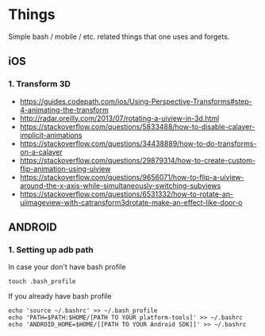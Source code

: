 # Things
Simple bash / mobile / etc. related things that one uses and forgets. 

## iOS
### 1. Transform 3D
- https://guides.codepath.com/ios/Using-Perspective-Transforms#step-4-animating-the-transform 
- http://radar.oreilly.com/2013/07/rotating-a-uiview-in-3d.html
- https://stackoverflow.com/questions/5833488/how-to-disable-calayer-implicit-animations
- https://stackoverflow.com/questions/34438889/how-to-do-transforms-on-a-calayer
- https://stackoverflow.com/questions/29879314/how-to-create-custom-flip-animation-using-uiview
- https://stackoverflow.com/questions/9656071/how-to-flip-a-uiview-around-the-x-axis-while-simultaneously-switching-subviews
- https://stackoverflow.com/questions/6531332/how-to-rotate-an-uiimageview-with-catransform3drotate-make-an-effect-like-door-o

## ANDROID
### 1. Setting up adb path
In case your don't have bash profile 
```
touch .bash_profile
```
If you already have bash profile 
```
echo 'source ~/.bashrc' >> ~/.bash_profile
echo 'PATH=$PATH:$HOME/[PATH TO YOUR platform-tools]' >> ~/.bashrc
echo 'ANDROID_HOME=$HOME/[[PATH TO YOUR Android SDK]]' >> ~/.bashrc
```
